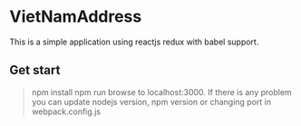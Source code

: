 # VietNamAddress
This is a simple application using reactjs redux with babel support.

## Get start

> npm install
> npm run
browse to localhost:3000. If there is any problem you can update nodejs version, npm version or changing port in webpack.config.js
